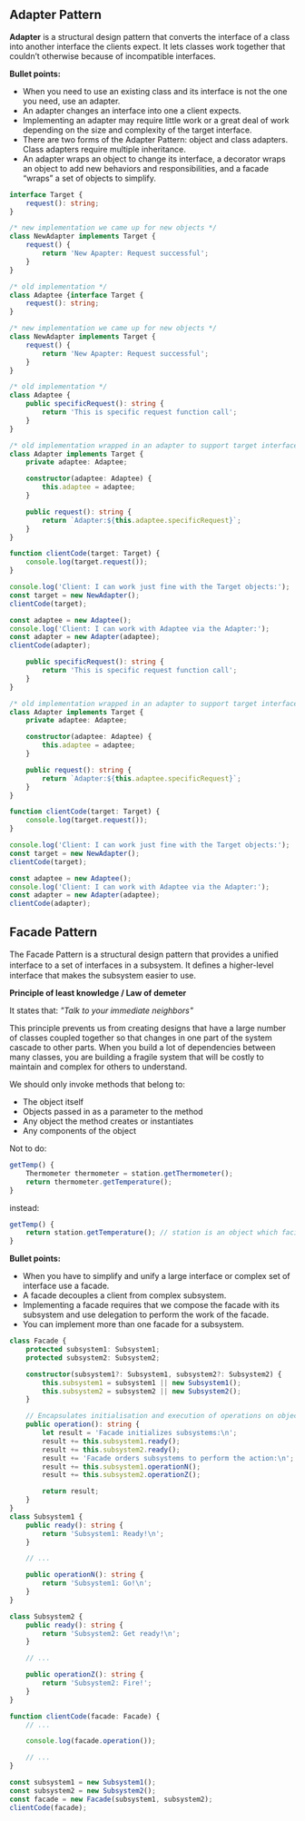 
## Adapter Pattern

**Adapter** is a structural design pattern that converts the interface of a class into another interface the clients expect. It lets classes work together that couldn’t otherwise because of incompatible interfaces.

**Bullet points:**
- When you need to use an existing class and its interface is not the one you need, use an adapter.
- An adapter changes an interface into one a client expects.
- Implementing an adapter may require little work or a great deal of work depending on the size and complexity of the target interface.
- There are two forms of the Adapter Pattern: object and class adapters. Class adapters require multiple inheritance.
- An adapter wraps an object to change its interface, a decorator wraps an object to add new behaviors and responsibilities, and a facade “wraps” a set of objects to simplify.

```ts
interface Target {
    request(): string;
}

/* new implementation we came up for new objects */
class NewAdapter implements Target {
    request() {
        return 'New Apapter: Request successful';
    }
}

/* old implementation */
class Adaptee {interface Target {
    request(): string;
}

/* new implementation we came up for new objects */
class NewAdapter implements Target {
    request() {
        return 'New Apapter: Request successful';
    }
}

/* old implementation */
class Adaptee {
    public specificRequest(): string {
        return 'This is specific request function call';
    }
}

/* old implementation wrapped in an adapter to support target interface */
class Adapter implements Target {
    private adaptee: Adaptee;

    constructor(adaptee: Adaptee) {
        this.adaptee = adaptee;
    }

    public request(): string {
        return `Adapter:${this.adaptee.specificRequest}`;
    }
}

function clientCode(target: Target) {
    console.log(target.request());
}

console.log('Client: I can work just fine with the Target objects:');
const target = new NewAdapter();
clientCode(target);

const adaptee = new Adaptee();
console.log('Client: I can work with Adaptee via the Adapter:');
const adapter = new Adapter(adaptee);
clientCode(adapter);

    public specificRequest(): string {
        return 'This is specific request function call';
    }
}

/* old implementation wrapped in an adapter to support target interface */
class Adapter implements Target {
    private adaptee: Adaptee;

    constructor(adaptee: Adaptee) {
        this.adaptee = adaptee;
    }

    public request(): string {
        return `Adapter:${this.adaptee.specificRequest}`;
    }
}

function clientCode(target: Target) {
    console.log(target.request());
}

console.log('Client: I can work just fine with the Target objects:');
const target = new NewAdapter();
clientCode(target);

const adaptee = new Adaptee();
console.log('Client: I can work with Adaptee via the Adapter:');
const adapter = new Adapter(adaptee);
clientCode(adapter);

```


## Facade Pattern

The Facade Pattern is a structural design pattern that provides a uniﬁed interface to a set of interfaces in a subsystem. It deﬁnes a higher-level interface that makes the subsystem easier to use.

**Principle of least knowledge / Law of demeter**

It states that:
*"Talk to your immediate neighbors"*

This principle prevents us from creating designs that have a large number of classes coupled together so that changes in one part of the system cascade to other parts. When you build a lot of dependencies between many classes, you are building a fragile system that will be costly to maintain and complex for others to understand.

We should only invoke methods that belong to:
- The object itself
- Objects passed in as a parameter to the method
- Any object the method creates or instantiates
- Any components of the object

Not to do:
```ts
getTemp() {
	Thermometer thermometer = station.getThermometer();
	return thermometer.getTemperature();
}
```

instead:

```ts
getTemp() {
	return station.getTemperature(); // station is an object which facilitates this call
}
```


 **Bullet points:**

- When you have to simplify and unify a large interface or complex set of interface use a facade.
- A facade decouples a client from complex subsystem.
- Implementing a facade requires that we compose the facade with its subsystem and use delegation to perform the work of the facade.
- You can implement more than one facade for a subsystem.


```ts
class Facade {
    protected subsystem1: Subsystem1;
    protected subsystem2: Subsystem2;

    constructor(subsystem1?: Subsystem1, subsystem2?: Subsystem2) {
        this.subsystem1 = subsystem1 || new Subsystem1();
        this.subsystem2 = subsystem2 || new Subsystem2();
    }

    // Encapsulates initialisation and execution of operations on object
    public operation(): string {
        let result = 'Facade initializes subsystems:\n';
        result += this.subsystem1.ready();
        result += this.subsystem2.ready();
        result += 'Facade orders subsystems to perform the action:\n';
        result += this.subsystem1.operationN();
        result += this.subsystem2.operationZ();

        return result;
    }
}
class Subsystem1 {
    public ready(): string {
        return 'Subsystem1: Ready!\n';
    }

    // ...

    public operationN(): string {
        return 'Subsystem1: Go!\n';
    }
}

class Subsystem2 {
    public ready(): string {
        return 'Subsystem2: Get ready!\n';
    }

    // ...

    public operationZ(): string {
        return 'Subsystem2: Fire!';
    }
}

function clientCode(facade: Facade) {
    // ...

    console.log(facade.operation());

    // ...
}

const subsystem1 = new Subsystem1();
const subsystem2 = new Subsystem2();
const facade = new Facade(subsystem1, subsystem2);
clientCode(facade);
```
